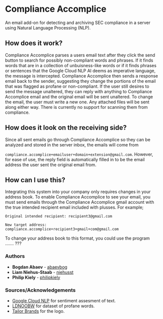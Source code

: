 # Compliance Accomplice
An email add-on for detecting and archiving SEC compliance in a server using Natural Language Processing (NLP).

## How does it work?
Compliance Accomplice parses a users email text after they click the send button to search for possibly non-compliant
words and phrases. If it finds words that are in a collection of unbuisness-like words or if it finds phrases or
sentences that the Google Cloud NLP AI deems as imperative language, the message is intercepted. Compliance
Accomplice then sends a response email back to the sender, suggesting they change the portions of the email
that was flagged as profane or non-compliant.
If the user still desires to send the message unaltered, they can reply with anything to Compliance Accomplice email
and the original email will be sent unaltered. To change the email, the user must write a new one.
Any attached files will be sent along either way. There is currently no support for scanning them from compliance.

## How does it look on the receiving side?
Since all sent emails go through Compliance Accomplice so they can be analyzed and stored in the server inbox, the emails will come from

`compliance.accomplice+emailuser+domain+extension@gmail.com`.
However, for ease of use, the reply field is automatically filled in
to be the email address the user sent the original email from.

## How can I use this?
Integrating this system into your company only requires changes in your
address book. To enable Compliance Accomplice to see your email, you
must send emails through the Compliance Accomplice gmail account with
the true intended recipient email included with plusses. For example;

`Original intended recipient: recipient3@gmail.com`

`New target address: compliance.accomplice+recipient3+gmail+com@gmail.com`

To change your address book to this format, you could use the program
.......
???

### Authors
 * **Bogdan Abaev** - [abaevbog](https://github.com/abaevbog)
 * **Liam Niehus-Staab** - [niehusst](https://github.com/niehusst)
 * **Philip Kiely** - [philipkiely](https://github.com/philipkiely)

### Sources/Acknowledgements
 * [Google Cloud NLP](https://cloud.google.com/natural-language/) for sentiment assesment of text.
 * [LDNOOBW](https://github.com/LDNOOBW/List-of-Dirty-Naughty-Obscene-and-Otherwise-Bad-Words) for dataset of profane words.
 * [Tailor Brands](https://www.tailorbrands.com/) for the logo.
